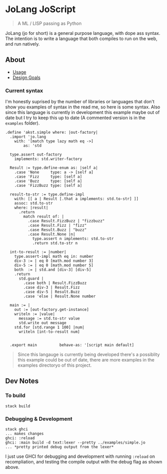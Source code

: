# JoLang JoScript

> A ML / LISP passing as Python

JoLang (jo for short) is a general purpose language, with dope ass syntax.
The intention is to write a language that both compiles to run on the web,
and run natively.

## About

- [Usage][compiler-api]
- [Design Goals][design-goals]

[compiler-api]: https://github.com/AKST/jo/wiki/Compiler-API
[design-goals]: https://github.com/AKST/jo/wiki/Design-Goals

### Current syntax

I'm honestly suprised by the number of libraries or languages that don't show
you examples of syntax in the read me, so here is some syntax. Also since
this language is currently in development this example maybe out of date but I
try to keep this up to date (A commented version is in the `examples` folder).

```jojo
.define 'akst.simple where: |out-factory|
  .import 'jo.lang
    with: '[match type lazy math eq ->]
		as: 'std

  type.assert out-factory
    implements: std.writer-factory

  Result := type.define-enum as: |self a|
    .case 'None     type: a -> [self a]
    .case 'Fizz     type: [self a]
    .case 'Buzz     type: [self a]
    .case 'FizzBuzz type: [self a]

  result-to-str := type.define-impl
    with: [[ a | Result [.that a implements: std.to-str] ]]
    assoc: std.to-str
    where: |result|
      .return
        match result of: |
          .case Result.FizzBuzz | "fizzbuzz"
          .case Result.Fizz | "fizz"
          .case Result.Buzz | "buzz"
          .case Result.None |n|
            type.assert n implements: std.to-str
            .return std.to-str n

  int-to-result := |number|
    type.assert-impl math eq in: number
    div-3 := | eq 0 [math.mod number 3]
    div-5 := | eq 0 [math.mod number 5]
    both  := | std.and [div-3] [div-5]
    .return
      std.guard |
        .case both | Result.FizzBuzz
        .case div-3 | Result.Fizz
        .case div-5 | Result.Buzz
        .case 'else | Result.None number

  main := |
    out := [out-factory.get-instance]
    writeln := |value|
      message := std.to-str value
      std.write out message
    std.for [std.range 1 100] |num|
      writeln [int-to-result num]


  .export main          behave-as: '[script main default]
```

> Since this langauge is currently being developed there's a possiblity
> this example could be out of date, there are more examples in the
> examples directoryo of this project.

## Dev Notes

### To build

```
stack build
```

### Debugging & Development

```
stack ghci
... makes changes
ghci: :reload
ghci: :main build -d text:lexer --pretty ../examples/simple.jo
... *pretty printed debug output from the lexer*
```

I just use GHCI for debugging and development with running `:reload` on
recompliation, and testing the compile output with the debug flag as
shown above.

